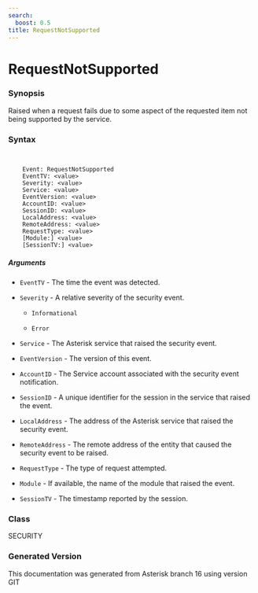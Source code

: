 ```yaml
---
search:
  boost: 0.5
title: RequestNotSupported
---
```


# RequestNotSupported

### Synopsis

Raised when a request fails due to some aspect of the requested item not being supported by the service.

### Syntax


```


    Event: RequestNotSupported
    EventTV: <value>
    Severity: <value>
    Service: <value>
    EventVersion: <value>
    AccountID: <value>
    SessionID: <value>
    LocalAddress: <value>
    RemoteAddress: <value>
    RequestType: <value>
    [Module:] <value>
    [SessionTV:] <value>

```
##### Arguments


* `EventTV` - The time the event was detected.<br>

* `Severity` - A relative severity of the security event.<br>

    * `Informational`

    * `Error`

* `Service` - The Asterisk service that raised the security event.<br>

* `EventVersion` - The version of this event.<br>

* `AccountID` - The Service account associated with the security event notification.<br>

* `SessionID` - A unique identifier for the session in the service that raised the event.<br>

* `LocalAddress` - The address of the Asterisk service that raised the security event.<br>

* `RemoteAddress` - The remote address of the entity that caused the security event to be raised.<br>

* `RequestType` - The type of request attempted.<br>

* `Module` - If available, the name of the module that raised the event.<br>

* `SessionTV` - The timestamp reported by the session.<br>

### Class

SECURITY

### Generated Version

This documentation was generated from Asterisk branch 16 using version GIT 